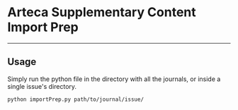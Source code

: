# Arteca Supplementary Content Import Prep
--- 
## Usage

Simply run the python file in the directory with all the journals, or inside a single issue's directory. 

`python importPrep.py path/to/journal/issue/` 